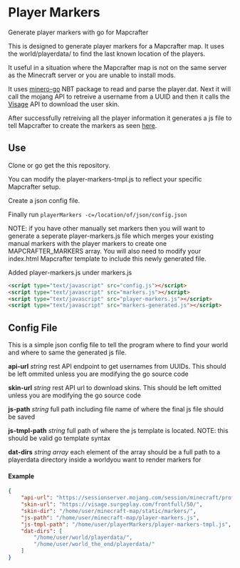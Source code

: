 # Player Markers
Generate player markers with go for Mapcrafter

This is designed to generate player markers for a Mapcrafter map. It uses the world/playerdata/ to find the last known location of the players.

It useful in  a situation where the Mapcrafter map is not on the same server as the Minecraft server or you are unable to install mods.

It uses [minero-go](https://github.com/minero/minero-go/tree/master/proto/nbt) NBT package to read and parse the player.dat. 
Next it will call the mojang API to retreive a username from a UUID and then it calls the [Visage](https://visage.surgeplay.com/index.html) API to download the user skin.

After successfully retreiving all the player information it generates a js file to tell Mapcrafter to create the markers as seen [here](https://docs.mapcrafter.org/builds/stable/markers.html#manually-specifying-markers).

## Use
Clone or go get the this repository.

You can modify the player-markers-tmpl.js to reflect your specific Mapcrafter setup.

Create a json config file.

Finally run `playerMarkers -c=/location/of/json/config.json`

NOTE: if you have other manually set markers then you will want to generate a seperate player-markers.js 
file which merges your existing manual markers with the player markers to create one MAPCRAFTER_MARKERS array.
You will also need to modify your index.html Mapcrafter template to include this newly generated file.

Added player-markers.js under markers.js

```html
<script type="text/javascript" src="config.js"></script>
<script type="text/javascript" src="markers.js"></script>
<script type="text/javascript" src="player-markers.js"></script>
<script type="text/javascript" src="markers-generated.js"></script>
```

## Config File

This is a simple json config file to tell the program where to find your world and where to same the generated js file.

**api-url** *string*      rest API endpoint to get usernames from UUIDs. 
This should be left ommited unless you are modifying the go source code

**skin-url** *string*     rest API url to download skins.
This should be left omitted unless you are modifying the go source code

**js-path** *string*      full path including file name of where the final js file should be saved

**js-tmpl-path** *string* full path of where the js template is located. NOTE: this should be valid go template syntax

**dat-dirs** *string array* each element of the array should be a full path to a playerdata directory inside a worldyou want to render markers for

#### Example
```json
{
    "api-url": "https://sessionserver.mojang.com/session/minecraft/profile/",
    "skin-url": "https://visage.surgeplay.com/frontfull/50/",
    "skin-dir": "/home/user/minecraft-map/static/markers/",
    "js-path": "/home/user/minecraft-map/player-markers.js",
    "js-tmpl-path": "/home/user/playerMarkers/player-markers-tmpl.js",
    "dat-dirs": [
        "/home/user/world/playerdata/",
        "/home/user/world_the_end/playerdata/"
    ]
}
```
